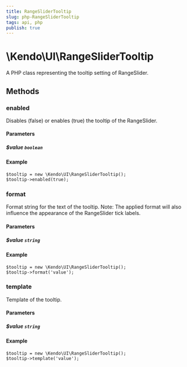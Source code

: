 ```yaml
---
title: RangeSliderTooltip
slug: php-RangeSliderTooltip
tags: api, php
publish: true
---
```


# \Kendo\UI\RangeSliderTooltip

A PHP class representing the tooltip setting of RangeSlider.


## Methods

### enabled
Disables (false) or enables (true) the tooltip of the RangeSlider.
#### Parameters

##### $value `boolean`



#### Example 
    $tooltip = new \Kendo\UI\RangeSliderTooltip();
    $tooltip->enabled(true);

### format
Format string for the text of the tooltip. Note: The applied format will also influence the appearance of
the RangeSlider tick labels.
#### Parameters

##### $value `string`



#### Example 
    $tooltip = new \Kendo\UI\RangeSliderTooltip();
    $tooltip->format('value');

### template
Template of the tooltip.
#### Parameters

##### $value `string`



#### Example 
    $tooltip = new \Kendo\UI\RangeSliderTooltip();
    $tooltip->template('value');

